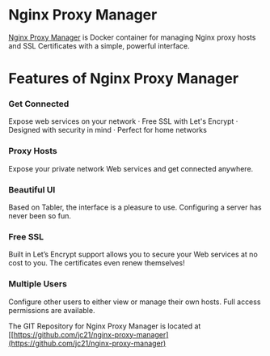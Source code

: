# Nginx Proxy Manager

[Nginx Proxy Manager](https://[https://nginxproxymanager.com/](https://nginxproxymanager.com/))  is  Docker container for managing Nginx proxy hosts and SSL Certificates with a simple, powerful interface.
 
# Features of Nginx Proxy Manager
 
### Get Connected
Expose web services on your network · Free SSL with Let's Encrypt · Designed with security in mind · Perfect for home networks

### Proxy Hosts
Expose your private network Web services and get connected anywhere.

### Beautiful UI
Based on Tabler, the interface is a pleasure to use. Configuring a server has never been so fun.

### Free SSL
Built in Let’s Encrypt support allows you to secure your Web services at no cost to you. The certificates even renew themselves!

### Multiple Users
Configure other users to either view or manage their own hosts. Full access permissions are available.

The GIT Repository for Nginx Proxy Manager is located at [[https://github.com/jc21/nginx-proxy-manager](https://github.com/jc21/nginx-proxy-manager)


<!--stackedit_data:
eyJoaXN0b3J5IjpbLTE1NzA2NjgwMjAsLTcwNTI5NjA2MCwxMT
cwODE2MTc4LC0yMjAzODI0MDNdfQ==
-->
